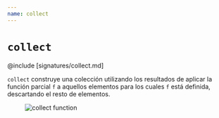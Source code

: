```yaml
---
name: collect
---
```


# `collect`

@include [signatures/collect.md]

`collect` construye una colección utilizando los resultados de aplicar la función parcial `f` a aquellos elementos para los cuales `f` está definida, descartando el resto de elementos.

<figure class="diagram">
  <img src="../images/collect.svg" alt="collect function">
  <!-- <figcaption class="diagram-desc"></figcaption> -->
</figure>
